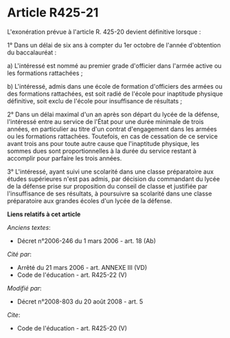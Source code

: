 # Article R425-21

L'exonération prévue à l'article R. 425-20 devient définitive lorsque : 

1° Dans un délai de six ans à compter du 1er octobre de l'année d'obtention du baccalauréat : 

a) L'intéressé est nommé au premier grade d'officier dans l'armée active ou les formations rattachées ; 

b) L'intéressé, admis dans une école de formation d'officiers des armées ou des formations rattachées, est soit radié de
l'école pour inaptitude physique définitive, soit exclu de l'école pour insuffisance de résultats ; 

2° Dans un délai maximal d'un an après son départ du lycée de la défense, l'intéressé entre au service de l'État pour une
durée minimale de trois années, en particulier au titre d'un contrat d'engagement dans les armées ou les formations
rattachées. Toutefois, en cas de cessation de ce service avant trois ans pour toute autre cause que l'inaptitude physique,
les sommes dues sont proportionnelles à la durée du service restant à accomplir pour parfaire les trois années. 

3° L'intéressé, ayant suivi une scolarité dans une classe préparatoire aux études supérieures n'est pas admis, par décision
du commandant du lycée de la défense prise sur proposition du conseil de classe et justifiée par l'insuffisance de ses
résultats, à poursuivre sa scolarité dans une classe préparatoire aux grandes écoles d'un lycée de la défense.

**Liens relatifs à cet article**

_Anciens textes_:

  - Décret n°2006-246 du 1 mars 2006 - art. 18 (Ab)

_Cité par_:

  - Arrêté du 21 mars 2006 - art. ANNEXE III (VD)
  - Code de l'éducation - art. R425-22 (V)

_Modifié par_:

  - Décret n°2008-803 du 20 août 2008 - art. 5

_Cite_:

  - Code de l'éducation - art. R425-20 (V)
